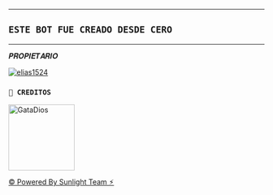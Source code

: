 ----
## `ESTE BOT FUE CREADO DESDE CERO`
----
𝑷𝑹𝑶𝑷𝑰𝑬𝑻𝑨𝑹𝑰𝑶

[![elias1524](https://github.com/elias1524.png?size=100)](https://github.com/elias1524) 

### **`🌹 CREDITOS`**
<a
href="https://github.com/GataNina-Li"><img src="https://github.com/GataNina-Li.png" width="130" height="130" alt="GataDios"/></a>

[© Powered By Sunlight Team ⚡︎](https://whatsapp.com/channel/0029Vam7yUg77qVaz3sIAp0z)